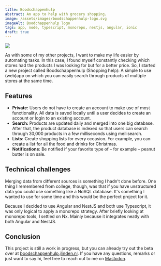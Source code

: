 ```yaml
---
title: Boodschappen­hulp
abstract: An app to help with grocery shopping.
image: /assets/images/boodschappenhulp-logo.svg
imageAlt: Boodchappenhulp logo
tags: app, node, typescript, monorepo, nestjs, angular, ionic
draft: true
---
```


<img src="{{ image }}" class="bg-teal p-1 m-1 rounded-lg float-right">

As with some of my other projects, I want to make my life easier by automating tasks. In this case, I found myself constantly checking which stores had the products I was looking for but for a better price. So, I started a new project called Boodschappenhulp (Shopping help): A simple to use (web)app on which you can easily search through products of multiple stores at the same time.

## Features

- **Private:** Users do not have to create an account to make use of most functionality. All data is saved locally until a user decides to create an account or login to an existing account.
- **Search:** Products are updated daily and merged into one big database. After that, the product database is indexed so that users can search through 30,000 products in a few milliseconds using meilisearch.
- **Lists:** Create shopping lists for every occasion. For example, you can create a list for all the food and drinks for Christmas.
- **Notifications:** Be notified if your favorite type of – for example – peanut butter is on sale.

## Technical challenges

Merging data from different sources is something I hadn't done before. One thing I remembered from college, though, was that if you have unstructured data you could use something like a NoSQL database. It's something I wanted to use for some time and this would be the perfect project for it.

Because I decided to use Angular and NestJS and both use Typescript, it was only logical to apply a monorepo strategy. After briefly looking at monorepo tools, I settled on Nx. Mainly because it integrates neatly with both Angular and NestJS.

## Conclusion

This project is still a work in progress, but you can already try out the beta over at [boodschappenhulp.jlinden.nl](https://boodschappenhulp.jlinden.nl). If you have any questions, remarks or just want to say hi, feel free to reach out to me on [Mastodon](https://indieweb.social/@jasper).